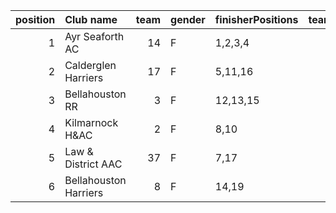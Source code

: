 |   position | Club name             |   team | gender   | finisherPositions   |   teamPoints |   penaltyPoints |   totalPoints |   totalFinishers | Website                                    |
|-----------:|:----------------------|-------:|:---------|:--------------------|-------------:|----------------:|--------------:|-----------------:|:-------------------------------------------|
|          1 | Ayr Seaforth AC       |     14 | F        | 1,2,3,4             |           10 |               0 |            10 |                7 | https://www.ayrseaforth.co.uk/             |
|          2 | Calderglen Harriers   |     17 | F        | 5,11,16             |           32 |              29 |            61 |                3 | nan                                        |
|          3 | Bellahouston RR       |      3 | F        | 12,13,15            |           40 |              29 |            69 |                3 | https://www.bellahoustonroadrunners.co.uk/ |
|          4 | Kilmarnock H&AC       |      2 | F        | 8,10                |           18 |              58 |            76 |                2 | http://www.kilmarnockharriers.com/         |
|          5 | Law & District AAC    |     37 | F        | 7,17                |           24 |              58 |            82 |                2 | http://www.lawaac.co.uk/                   |
|          6 | Bellahouston Harriers |      8 | F        | 14,19               |           33 |              58 |            91 |                2 | http://www.bellahoustonharriers.co.uk/     |